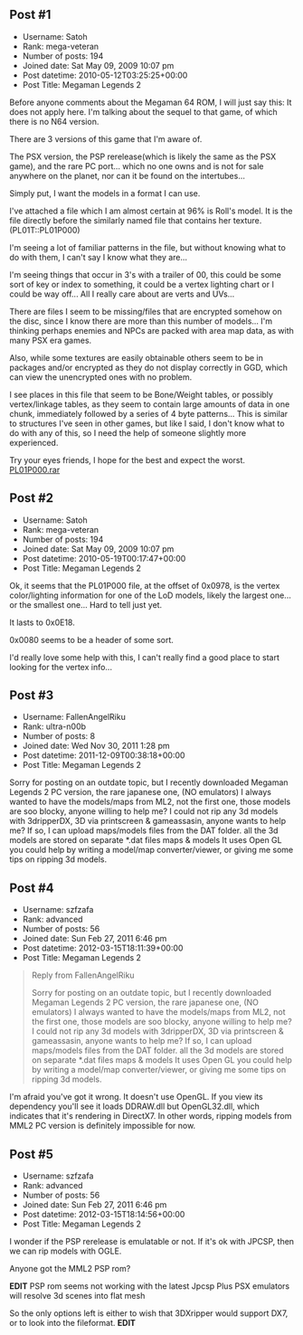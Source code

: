 ## Post #1
- Username: Satoh
- Rank: mega-veteran
- Number of posts: 194
- Joined date: Sat May 09, 2009 10:07 pm
- Post datetime: 2010-05-12T03:25:25+00:00
- Post Title: Megaman Legends 2

Before anyone comments about the Megaman 64 ROM, I will just say this:
It does not apply here. I'm talking about the sequel to that game, of which there is no N64 version.

There are 3 versions of this game that I'm aware of.

The PSX version, the PSP rerelease(which is likely the same as the PSX game), and the rare PC port... which no one owns and is not for sale anywhere on the planet, nor can it be found on the intertubes...

Simply put, I want the models in a format I can use.

I've attached a file which I am almost certain at 96% is Roll's model. It is the file directly before the similarly named file that contains her texture. (PL01T::PL01P000)

I'm seeing a lot of familiar patterns in the file, but without knowing what to do with them, I can't say I know what they are...

I'm seeing things that occur in 3's with a trailer of 00, this could be some sort of key or index to something, it could be a vertex lighting chart or I could be way off... All I really care about are verts and UVs...


There are files I seem to be missing/files that are encrypted somehow on the disc, since I know there are more than this number of models... I'm thinking perhaps enemies and NPCs are packed with area map data, as with many PSX era games.

Also, while some textures are easily obtainable others seem to be in packages and/or encrypted as they do not display correctly in GGD, which can view the unencrypted ones with no problem.

I see places in this file that seem to be Bone/Weight tables, or possibly vertex/linkage tables, as they seem to contain large amounts of data in one chunk, immediately followed by a series of 4 byte patterns... This is similar to structures I've seen in other games, but like I said, I don't know what to do with any of this, so I need the help of someone slightly more experienced.


Try your eyes friends, I hope for the best and expect the worst.
[PL01P000.rar](https://xentaxbackup.github.io/file/3034_PL01P000.rar)
## Post #2
- Username: Satoh
- Rank: mega-veteran
- Number of posts: 194
- Joined date: Sat May 09, 2009 10:07 pm
- Post datetime: 2010-05-19T00:17:47+00:00
- Post Title: Megaman Legends 2

Ok, it seems that the PL01P000 file, at the offset of 0x0978, is the vertex color/lighting information for one of the LoD models, likely the largest one... or the smallest one... Hard to tell just yet.

It lasts to 0x0E18. 

0x0080 seems to be a header of some sort. 

I'd really love some help with this, I can't really find a good place to start looking for the vertex info...
## Post #3
- Username: FallenAngelRiku
- Rank: ultra-n00b
- Number of posts: 8
- Joined date: Wed Nov 30, 2011 1:28 pm
- Post datetime: 2011-12-09T00:38:18+00:00
- Post Title: Megaman Legends 2

Sorry for posting on an outdate topic, but I recently downloaded Megaman Legends 2 PC version, the rare japanese one, (NO emulators) I always wanted to have the models/maps from ML2, not the first one, those models are soo blocky, anyone willing to help me? I could not rip any 3d models with 3dripperDX, 3D via printscreen & gameassasin, anyone wants to help me? If so, I can upload maps/models files from the DAT folder.
all the 3d models are stored on separate *.dat files
maps & models
It uses Open GL
you could help by writing a model/map converter/viewer, or giving me some tips on ripping 3d models.
## Post #4
- Username: szfzafa
- Rank: advanced
- Number of posts: 56
- Joined date: Sun Feb 27, 2011 6:46 pm
- Post datetime: 2012-03-15T18:11:39+00:00
- Post Title: Megaman Legends 2

> Reply from FallenAngelRiku
>
> Sorry for posting on an outdate topic, but I recently downloaded Megaman Legends 2 PC version, the rare japanese one, (NO emulators) I always wanted to have the models/maps from ML2, not the first one, those models are soo blocky, anyone willing to help me? I could not rip any 3d models with 3dripperDX, 3D via printscreen & gameassasin, anyone wants to help me? If so, I can upload maps/models files from the DAT folder.
all the 3d models are stored on separate *.dat files
maps & models
It uses Open GL
you could help by writing a model/map converter/viewer, or giving me some tips on ripping 3d models.

I'm afraid you've got it wrong.
It doesn't use OpenGL. If you view its dependency you'll see it loads DDRAW.dll but OpenGL32.dll, which indicates that it's rendering in DirectX7.
In other words, ripping models from MML2 PC version is definitely impossible for now.
## Post #5
- Username: szfzafa
- Rank: advanced
- Number of posts: 56
- Joined date: Sun Feb 27, 2011 6:46 pm
- Post datetime: 2012-03-15T18:14:56+00:00
- Post Title: Megaman Legends 2

I wonder if the PSP rerelease is emulatable or not. If it's ok with JPCSP, then we can rip models with OGLE.

Anyone got the MML2 PSP rom?

**EDIT**
PSP rom seems not working with the latest Jpcsp
Plus PSX emulators will resolve 3d scenes into flat mesh

So the only options left is either to wish that 3DXripper would support DX7,
or to look into the fileformat.
**EDIT**
